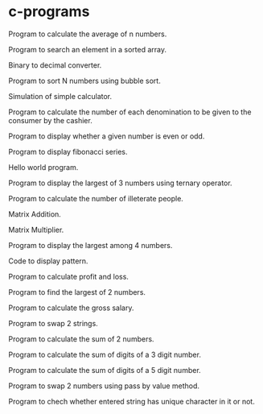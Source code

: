 # c-programs

Program to calculate the average of n numbers.

Program to search an element in a sorted array.

Binary to decimal converter.

Program to sort N numbers using bubble sort.

Simulation of simple calculator.

Program to calculate the number of each denomination to be given to the consumer by the cashier.

Program to display whether a given number is even or odd.

Program to display fibonacci series.

Hello world program.

Program to display the largest of 3 numbers using ternary operator.

Program to calculate the number of illeterate people.

Matrix Addition.

Matrix Multiplier.

Program to display the largest among 4 numbers.

Code to display pattern.

Program to calculate profit and loss.

Program to find the largest of 2 numbers.

Program to calculate the gross salary.

Program to swap 2 strings.

Program to calculate the sum of 2 numbers.

Program to calculate the sum of digits of a 3 digit number.

Program to calculate the sum of digits of a 5 digit number.

Program to swap 2 numbers using pass by value method.

Program to chech whether entered string has unique character in it or not.

